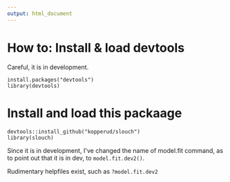 ```yaml
---
output: html_document
---
```

# How to: Install & load devtools

Careful, it is in development.
```
install.packages("devtools")
library(devtools)
```

# Install and load this packaage
```
devtools::install_github("kopperud/slouch")
library(slouch)
```

Since it is in development, I've changed the name of model.fit command, as to point out that it is in dev, to `model.fit.dev2()`.

Rudimentary helpfiles exist, such as `?model.fit.dev2`
